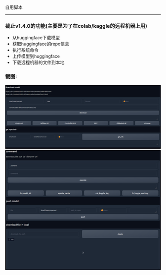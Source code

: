 自用脚本

---
### 截止v1.4.0的功能(主要是为了在colab/kaggle的远程机器上用)
- 从huggingface下载模型
- 获取huggingface的repo信息
- 执行系统命令
- 上传模型到huggingface
- 下载远程机器的文件到本地

### 截图:
![](sc_1.png)
![](sc_2.png)
